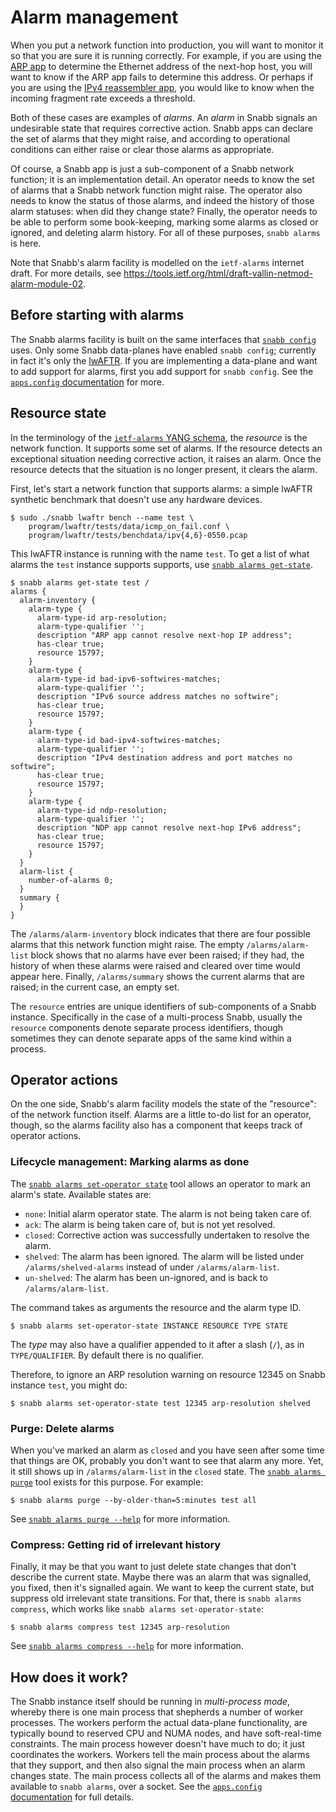 # Alarm management

When you put a network function into production, you will want to
monitor it so that you are sure it is running correctly.  For example,
if you are using the [ARP app](../../apps/ipv4/README.md) to determine
the Ethernet address of the next-hop host, you will want to know if the
ARP app fails to determine this address.  Or perhaps if you are using
the [IPv4 reassembler app](../../apps/ipv4/README.md), you would like to
know when the incoming fragment rate exceeds a threshold.

Both of these cases are examples of *alarms*.  An *alarm* in Snabb
signals an undesirable state that requires corrective action.  Snabb
apps can declare the set of alarms that they might raise, and according
to operational conditions can either raise or clear those alarms as
appropriate.

Of course, a Snabb app is just a sub-component of a Snabb network
function; it is an implementation detail.  An operator needs to know the
set of alarms that a Snabb network function might raise.  The operator
also needs to know the status of those alarms, and indeed the history of
those alarm statuses: when did they change state?  Finally, the operator
needs to be able to perform some book-keeping, marking some alarms as
closed or ignored, and deleting alarm history.  For all of these
purposes, `snabb alarms` is here.

Note that Snabb's alarm facility is modelled on the `ietf-alarms`
internet draft.  For more details, see
https://tools.ietf.org/html/draft-vallin-netmod-alarm-module-02.

## Before starting with alarms

The Snabb alarms facility is built on the same interfaces that [`snabb
config`](../config/README.md) uses.  Only some Snabb data-planes have
enabled `snabb config`; currently in fact it's only the
[lwAFTR](../lwaftr/doc/README.md).  If you are implementing a data-plane
and want to add support for alarms, first you add support for `snabb
config`.  See the [`apps.config`
documentation](../../apps/config/README.md) for more.

## Resource state

In the terminology of the [`ietf-alarms` YANG
schema](../../lib/yang/ietf-alarms.yang), the *resource* is the network
function.  It supports some set of alarms.  If the resource detects an
exceptional situation needing corrective action, it raises an alarm.
Once the resource detects that the situation is no longer present, it
clears the alarm.

First, let's start a network function that supports alarms: a simple
lwAFTR synthetic benchmark that doesn't use any hardware devices.

```
$ sudo ./snabb lwaftr bench --name test \
    program/lwaftr/tests/data/icmp_on_fail.conf \
    program/lwaftr/tests/benchdata/ipv{4,6}-0550.pcap
```

This lwAFTR instance is running with the name `test`.  To get a list of
what alarms the `test` instance supports supports, use [`snabb alarms
get-state`](./get-state/README).

```
$ snabb alarms get-state test /
alarms {
  alarm-inventory {
    alarm-type {
      alarm-type-id arp-resolution;
      alarm-type-qualifier '';
      description "ARP app cannot resolve next-hop IP address";
      has-clear true;
      resource 15797;
    }
    alarm-type {
      alarm-type-id bad-ipv6-softwires-matches;
      alarm-type-qualifier '';
      description "IPv6 source address matches no softwire";
      has-clear true;
      resource 15797;
    }
    alarm-type {
      alarm-type-id bad-ipv4-softwires-matches;
      alarm-type-qualifier '';
      description "IPv4 destination address and port matches no softwire";
      has-clear true;
      resource 15797;
    }
    alarm-type {
      alarm-type-id ndp-resolution;
      alarm-type-qualifier '';
      description "NDP app cannot resolve next-hop IPv6 address";
      has-clear true;
      resource 15797;
    }
  }
  alarm-list {
    number-of-alarms 0;
  }
  summary {
  }
}
```

The `/alarms/alarm-inventory` block indicates that there are four
possible alarms that this network function might raise.  The empty
`/alarms/alarm-list` block shows that no alarms have ever been raised;
if they had, the history of when these alarms were raised and cleared
over time would appear here.  Finally, `/alarms/summary` shows the
current alarms that are raised; in the current case, an empty set.

The `resource` entries are unique identifiers of sub-components of a
Snabb instance.  Specifically in the case of a multi-process Snabb,
usually the `resource` components denote separate process identifiers,
though sometimes they can denote separate apps of the same kind within a
process.

## Operator actions

On the one side, Snabb's alarm facility models the state of the
"resource": of the network function itself.  Alarms are a little to-do
list for an operator, though, so the alarms facility also has a
component that keeps track of operator actions.

### Lifecycle management: Marking alarms as done

The [`snabb alarms set-operator state`](./set-operator-state/README)
tool allows an operator to mark an alarm's state.  Available states are:

 * `none`: Initial alarm operator state.  The alarm is not being taken
   care of.
 * `ack`: The alarm is being taken care of, but is not yet resolved.
 * `closed`: Corrective action was successfully undertaken to resolve
   the alarm.
 * `shelved`: The alarm has been ignored.  The alarm will be listed
   under `/alarms/shelved-alarms` instead of under
   `/alarms/alarm-list`.
 * `un-shelved`:  The alarm has been un-ignored, and is back to
   `/alarms/alarm-list`.

The command takes as arguments the resource and the alarm type ID.

```
$ snabb alarms set-operator-state INSTANCE RESOURCE TYPE STATE
```

The *type* may also have a qualifier appended to it after a slash (`/`),
as in `TYPE/QUALIFIER`.  By default there is no qualifier.

Therefore, to ignore an ARP resolution warning on resource 12345 on
Snabb instance `test`, you might do:

```
$ snabb alarms set-operator-state test 12345 arp-resolution shelved
```

### Purge: Delete alarms

When you've marked an alarm as `closed` and you have seen after some
time that things are OK, probably you don't want to see that alarm any
more.  Yet, it still shows up in `/alarms/alarm-list` in the `closed`
state.  The [`snabb alarms purge`](./purge/README) tool exists for this
purpose.  For example:

```
$ snabb alarms purge --by-older-than=5:minutes test all
```

See [`snabb alarms purge --help`](./purge/README) for more information.

### Compress: Getting rid of irrelevant history

Finally, it may be that you want to just delete state changes that don't
describe the current state.  Maybe there was an alarm that was
signalled, you fixed, then it's signalled again.  We want to keep the
current state, but suppress old irrelevant state transitions.  For that,
there is `snabb alarms compress`, which works like `snabb alarms
set-operator-state`:

```
$ snabb alarms compress test 12345 arp-resolution
```

See [`snabb alarms compress --help`](./compress/README) for more information.

## How does it work?

The Snabb instance itself should be running in *multi-process mode*,
whereby there is one main process that shepherds a number of worker
processes.  The workers perform the actual data-plane functionality, are
typically bound to reserved CPU and NUMA nodes, and have soft-real-time
constraints.  The main process however doesn't have much to do; it just
coordinates the workers.  Workers tell the main process about the alarms
that they support, and then also signal the main process when an alarm
changes state.  The main process collects all of the alarms and makes
them available to `snabb alarms`, over a socket.  See the [`apps.config`
documentation](../../apps/config/README.md) for full details.
